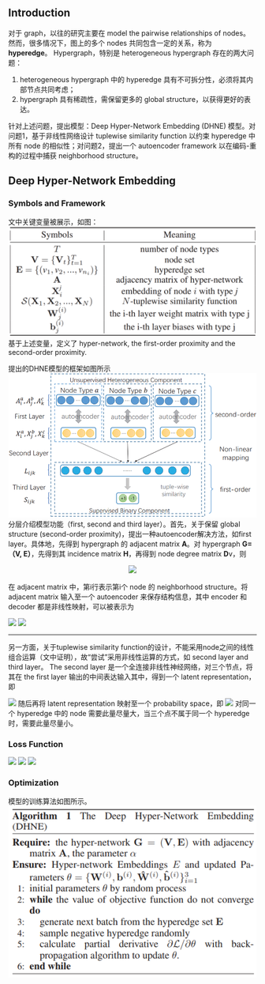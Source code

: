 ## Introduction ##

  对于 graph，以往的研究主要在 model the pairwise relationships of nodes。然而，很多情况下，图上的多个 nodes 共同包含一定的关系，称为 **hyperedge**。
  Hypergraph，特别是 heterogeneous hypergraph 存在的两大问题：
  1. heterogeneous hypergraph 中的 hyperedge 具有不可拆分性，必须将其内部节点共同考虑；
  2. hypergraph 具有稀疏性，需保留更多的 global structure，以获得更好的表达。
  
针对上述问题，提出模型：Deep Hyper-Network Embedding (DHNE) 模型。对问题1，基于非线性网络设计 tuplewise similarity function 以约束 hyperedge 中所有 node 的相似性；对问题2，提出一个 autoencoder framework 以在编码-重构的过程中捕获 neighborhood structure。

## Deep Hyper-Network Embedding ##
### Symbols and Framework ###
文中关键变量被展示，如图：
![image](https://github.com/limaosen0/Paper-Talk/blob/master/paper-note/AAAI2018/Structural_deep_embedding_for_hyper-networks/images/fig1.jpg)
基于上述变量，定义了 hyper-network, the first-order proximity and the second-order proximity.

提出的DHNE模型的框架如图所示
![image](https://github.com/limaosen0/Paper-Talk/blob/master/paper-note/AAAI2018/Structural_deep_embedding_for_hyper-networks/images/fig2.jpg)
分层介绍模型功能（first, second and third layer）。首先，关于保留 global structure (second-order proximity)，提出一种autoencoder解决方法，如first layer。具体地，先得到 hypergraph 的 adjacent matrix **A**。对 hypergraph **G=（V, E）**，先得到其 incidence matrix **H**，再得到 node degree matrix **D**v，则

<center><img src="http://latex.codecogs.com/gif.latex? \mathbf{A}=\mathbf{HH}^{\rm{T}}-\mathbf{D}_v" /></center>

在 adjacent matrix 中，第i行表示第i个 node 的 neighborhood structure。将 adjacent matrix 输入至一个 autoencoder 来保存结构信息，其中 encoder 和 decoder 都是非线性映射，可以被表示为

<img src="http://latex.codecogs.com/gif.latex? \mathbf{X}_i=\sigma(\mathbf{W}^{(1)}\mathbf{A}_i + \mathbf{b}^{(1)})" />
<img src="http://latex.codecogs.com/gif.latex? \hat{\mathbf{A}}_i=\sigma(\hat{\mathbf{W}}^{(1)}\mathbf{A}_i + \hat{\mathbf{b}}^{(1)})" />

--------
另一方面，关于tuplewise similarity function的设计，不能采用node之间的线性组合运算（文中证明），故“尝试”采用非线性运算的方式，如 second layer and third layer。 The second layer 是一个全连接非线性神经网络，对三个节点，将其在 the first layer 输出的中间表达输入其中，得到一个 latent representation，即

<img src="http://latex.codecogs.com/gif.latex? \mathbf{L}_{ijk}=\sigma(\mathbf{W}_{a}^{(2)}\mathbf{X}_i^a + \mathbf{W}_{b}^{(2)}\mathbf{X}_j^b + \mathbf{W}_{c}^{(2)}\mathbf{X}_k^c + \mathbf{b}^{(2)})" />
随后再将 latent representation 映射至一个 probability space，即

<img src="http://latex.codecogs.com/gif.latex? \mathbf{S}_{ijk} = \mathcal{S}(\mathbf{X}_i^a, \mathbf{X}_j^b, \mathbf{X}_k^c) = \sigma(\mathbf{W}^{(3)}\mathbf{L}_{ijk}+\mathbf{b}^{(3)})" />
对同一个 hyperedge 中的 node 需要此量尽量大，当三个点不属于同一个 hyperedge 时，需要此量尽量小。

### Loss Function ###
<img src="http://latex.codecogs.com/gif.latex? \mathcal{L}_1 = -(\mathbf{R}_{ijk}\log\mathbf{S}_{ijk}+(1-\mathbf{R}_{ijk})\log(1-\mathbf{S}_{ijk}))" />
<img src="http://latex.codecogs.com/gif.latex? \mathcal{L}_2 = \sum_t\|sign(\mathbf{A}_i^t)\odot(\mathbf{A}_i^t-\hat{\mathbf{A}}_i^t)\|_F^2" />
<img src="http://latex.codecogs.com/gif.latex? \mathcal{L} = \mathcal{L}_1+\alpha\mathcal{L}_2" />

### Optimization ###
模型的训练算法如图所示。
![image](https://github.com/limaosen0/Paper-Talk/blob/master/paper-note/AAAI2018/Structural_deep_embedding_for_hyper-networks/images/fig3.jpg)
